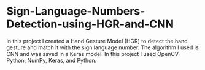 # Sign-Language-Numbers-Detection-using-HGR-and-CNN
In this project I created a Hand Gesture Model (HGR) to detect the hand gesture and match it with the sign language number. The algorithm I used is CNN and was saved in a Keras model. In this project I used OpenCV-Python, NumPy, Keras, and Python.

